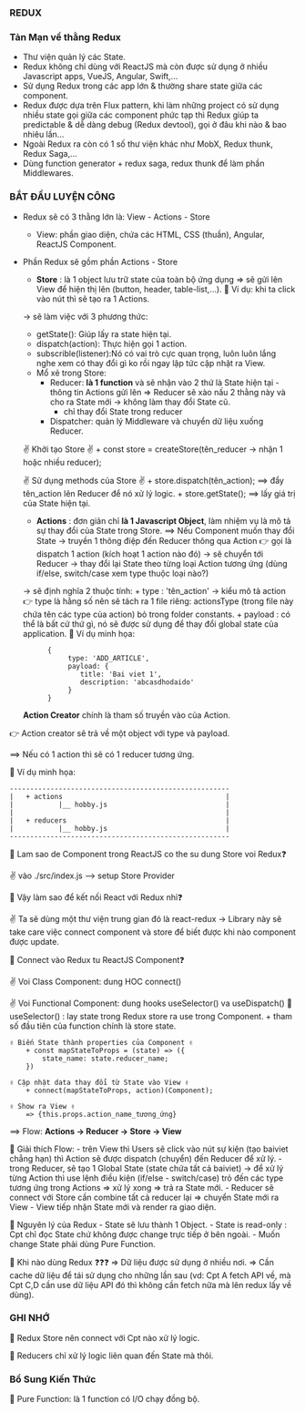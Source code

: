 
### REDUX

### Tản Mạn về thằng Redux 

- Thư viện quản lý các State.
- Redux không chỉ dùng với ReactJS mà còn được sử dụng ở nhiều Javascript apps, VueJS, Angular, Swift,...
- Sử dụng Redux trong các app lớn & thường share state giữa các component. 
- Redux được dựa trên Flux pattern, khi làm những project có sử dụng nhiều state gọi giữa các component phức tạp thì Redux giúp ta predictable & dễ dàng debug (Redux devtool), gọi ở đâu khi nào & bao nhiêu lần... 
- Ngoài Redux ra còn có 1 số thư viện khác như MobX, Redux thunk, Redux Saga,...
- Dùng function generator + redux saga, redux thunk để làm phần Middlewares.

### BẮT ĐẦU LUYỆN CÔNG

- Redux sẽ có 3 thằng lớn là: View - Actions - Store
    + View: phần giao diện, chứa các HTML, CSS (thuần), Angular, ReactJS Component.
- Phần Redux sẽ gồm phần Actions - Store

    + **Store** : là 1 object lưu trữ state của toàn bộ ứng dụng => sẽ gửi lên View để hiện thị lên (button, header, table-list,...).
        🍣 Ví dụ: khi ta click vào nút thì sẽ tạo ra 1 Actions.
        
    -> sẽ làm việc với 3 phương thức:
    + getState(): Giúp lấy ra state hiện tại.
    + dispatch(action): Thực hiện gọi 1 action.
    + subscrible(listener):Nó có vai trò cực quan trọng, luôn luôn lắng nghe xem có thay đổi gì ko rồi ngay lập tức cập nhật ra View.

    - Mổ xẻ trong Store:
        + Reducer: **là 1 function** và sẽ nhận vào 2 thứ là State hiện tại - thông tin Actions gửi lên => Reducer sẽ xào nấu 2 thằng này và cho ra State mới -> không làm thay đổi State cũ.
            - chỉ thay đổi State trong reducer
        + Dispatcher: quản lý Middleware và chuyển dữ liệu xuống Reducer.

    ✌️ Khởi tạo Store ✌️
        + const store = createStore(tên_reducer -> nhận 1 hoặc nhiều reducer);

    ✌️ Sử dụng methods của Store ✌️
        + store.dispatch(tên_action); ==> đẩy tên_action lên Reducer để nó xử lý logic.
        + store.getState(); ==> lấy giá trị của State hiện tại.

    + **Actions** : đơn giản chỉ **là 1 Javascript Object**, làm nhiệm vụ là mô tả sự thay đổi của State trong Store.
    ==> Nếu Component muốn thay đổi State -> truyền 1 thông điệp đến Reducer thông qua Action 👉 gọi là dispatch 1 action (kích hoạt 1 action nào đó) -> sẽ chuyển tới Reducer -> thay đổi lại State theo từng loại Action tương ứng (dùng if/else, switch/case xem type thuộc loại nào?)

    -> sẽ định nghĩa 2 thuộc tính: 
        + type : 'tên_action' -> kiểu mô tả action 👉 type là hằng số nên sẽ tách ra 1 file riêng: actionsType (trong file này chứa tên các type của action) bỏ trong folder constants. 
        + payload : có thể là bất cứ thứ gì, nó sẽ được sử dụng để thay đổi global state của application.
            🍣 Ví dụ minh họa:  
            
            {
                 type: 'ADD_ARTICLE',
                 payload: {
                    title: 'Bai viet 1',
                    description: 'abcasdhodaido'
                 }
            }
                
    **Action Creator** chính là tham số truyền vào của Action.
    
👉 Action creator sẽ trả về một object với type và payload.

==> Nếu có 1 action thì sẽ có 1 reducer tương ứng.

🍣 Ví dụ minh họa: 

    ------------------------------------------------------
    |   + actions                                        |
    |           |__ hobby.js                             |
    |                                                    |   
    |   + reducers                                       |   
    |           |__ hobby.js                             |
    ------------------------------------------------------


📌 Lam sao de Component trong ReactJS co the su dung Store voi Redux❓

✌️ vào ./src/index.js --> setup Store Provider

📌 Vậy làm sao để kết nối React với Redux nhỉ❓

✌️ Ta sẽ dùng một thư viện trung gian đó là react-redux -> Library này sẽ take care việc connect component và store để biết được khi nào component được update.

📌 Connect vào Redux tu ReactJS Component❓

✌️ Voi Class Component: dung HOC connect()

✌️ Voi Functional Component: dung hooks useSelector() va useDispatch()
    🍣 useSelector() : lay state trong Redux store ra use trong Component.
        + tham số đầu tiên của function chính là store state.
                
    ✌️ Biến State thành properties của Component ✌️
        + const mapStateToProps = (state) => ({
            state_name: state.reducer_name;
        })

    ✌️ Cập nhật data thay đổi từ State vào View ✌️
        + connect(mapStateToProps, action)(Component);
    
    ✌️ Show ra View ✌️
        => {this.props.action_name_tương_ứng}

==> Flow: **Actions -> Reducer -> Store -> View**

📌 Giải thích Flow: 
    - trên View thì Users sẽ click vào nút sự kiện (tạo baiviet chẳng hạn) thì Action sẽ được dispatch (chuyển) đến Reducer để xử lý.
    - trong Reducer, sẽ tạo 1 Global State (state chứa tất cả baiviet) -> để xử lý từng Action thì use lệnh điều kiện (if/else - switch/case) trỏ đến các type tương ứng trong Actions => xử lý xong => trả ra State mới.
    - Reducer sẽ connect với Store cần combine tất cả reducer lại => chuyển State mới ra View
    - View tiếp nhận State mới và render ra giao diện.

📌 Nguyên lý của Redux
    - State sẽ lưu thành 1 Object.
    - State is read-only : Cpt chỉ đọc State chứ không được change trực tiếp ở bên ngoài.
    - Muốn change State phải dùng Pure Function.


📌 Khi nào dùng Redux ❓❓❓
    => Dữ liệu được sử dụng ở nhiều nơi.
    => Cần cache dữ liệu để tái sử dụng cho những lần sau (vd: Cpt A fetch API về, mà Cpt C,D cần use dữ liệu API đó thì không cần fetch nữa mà lên redux lấy về dùng).


### GHI NHỚ

📌 Redux Store nên connect với Cpt nào xử lý logic.

📌 Reducers chỉ xử lý logic liên quan đến State mà thôi.

### Bổ Sung Kiến Thức

📌 Pure Function: là 1 function có I/O chạy đồng bộ.
